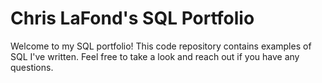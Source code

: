 # Chris LaFond's SQL Portfolio

Welcome to my SQL portfolio! This code repository contains examples of SQL I've written. Feel free to take a look and reach out if you have any questions.
